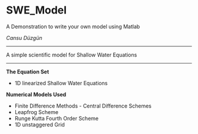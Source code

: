# SWE_Model

A Demonstration to write your own model using Matlab

*Cansu Düzgün*

---------------------------------------------------------------

A simple scientific model for Shallow Water Equations

---------------------------------------------------------------

**The Equation Set**

* 1D linearized Shallow Water Equations


**Numerical Models Used**

* Finite Difference Methods - Central Difference Schemes
* Leapfrog Scheme
* Runge Kutta Fourth Order Scheme
* 1D unstaggered Grid
